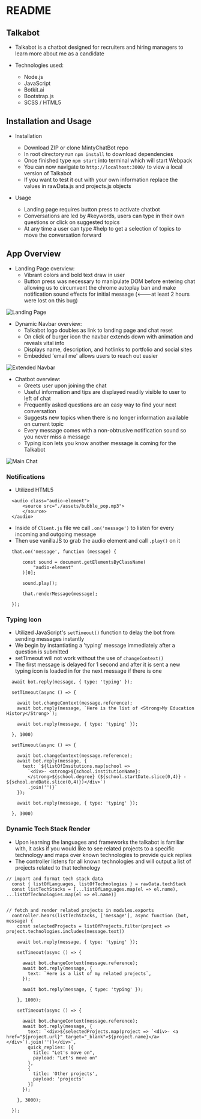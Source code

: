 # README

## Talkabot

* Talkabot is a chatbot designed for recruiters and hiring managers to learn more about me as a candidate

* Technologies used:
  * Node.js
  * JavaScript
  * Botkit.ai
  * Bootstrap.js
  * SCSS / HTML5


## Installation and Usage

* Installation
  * Download ZIP or clone MintyChatBot repo
  * In root directory run `npm install` to download dependencies
  * Once finished type `npm start` into terminal which will start Webpack
  * You can now navigate to `http://localhost:3000/` to view a local version of Talkabot
  * If you want to test it out with your own information replace the values in rawData.js and projects.js objects

* Usage
  * Landing page requires button press to activate chatbot
  * Conversations are led by #keywords, users can type in their own questions or click on suggested topics
  * At any time a user can type #help to get a selection of topics to move the conversation forward


## App Overview

* Landing Page overview:
  * Vibrant colors and bold text draw in user
  * Button press was necessary to manipulate DOM before entering chat allowing us to circumvent the chrome autoplay ban and make notification sound effects for initial message (<---at least 2 hours were lost on this bug)
 
![Landing Page](public/assets/landing.png)

* Dynamic Navbar overview:
  * Talkabot logo doubles as link to landing page and chat reset
  * On click of burger icon the navbar extends down with animation and reveals vital info
  * Displays name, description, and hotlinks to portfolio and social sites
  * Embedded 'email me' allows users to reach out easier

![Extended Navbar](public/assets/extendedNavbar.png)

* Chatbot overview:
  * Greets user upon joining the chat 
  * Useful information and tips are displayed readily visible to user to left of chat
  * Frequently asked questions are an easy way to find your next conversation
  * Suggests new topics when there is no longer information available on current topic
  * Every message comes with a non-obtrusive notification sound so you never miss a message
  * Typing icon lets you know another message is coming for the Talkabot

![Main Chat](public/assets/mainChat.png)


### Notifications

* Utilized HTML5 <audio> tag to host a short mp3 clip

```
  <audio class="audio-element">
      <source src="./assets/bubble_pop.mp3">
      </source>
  </audio> 
```
* Inside of `Client.js` file we call `.on('message')` to listen for every incoming and outgoing message
* Then use vanillaJS to grab the audio element and call `.play()` on it

```
  that.on('message', function (message) {

      const sound = document.getElementsByClassName(
          "audio-element"
      )[0];

      sound.play();
      
      that.renderMessage(message);

  });
```

### Typing Icon

  * Utilized JavaScript's `setTimeout()` function to delay the bot from sending messages instantly
  * We begin by instantiating a 'typing' message immediately after a question is submitted
  * setTimeout will not work without the use of `changeContext()`
  * The first message is delayed for 1 second and after it is sent a new typing icon is loaded in for the next message if there is one

```
  await bot.reply(message, { type: 'typing' });
    
  setTimeout(async () => {

    await bot.changeContext(message.reference);
    await bot.reply(message, `Here is the list of <Strong>My Education History</Strong>`);

    await bot.reply(message, { type: 'typing' });

  }, 1000)

  setTimeout(async () => {

    await bot.changeContext(message.reference);
    await bot.reply(message, {
      text: `${listOfInsitutions.map(school =>
        `<div>- <strong>${school.institutionName}:
        </strong>${school.degree} (${school.startDate.slice(0,4)} - ${school.endDate.slice(0,4)})</div>`)
        .join('')}`
    });

    await bot.reply(message, { type: 'typing' });

  }, 3000)
```

### Dynamic Tech Stack Render

  * Upon learning the languages and frameworks the talkabot is familiar with, it asks if you would like to see related projects to a specific technology and maps over known technologies to provide quick replies
  * The controller listens for all known technologies and will output a list of projects related to that technology

```
// import and format tech stack data
  const { listOfLanguages, listOfTechnologies } = rawData.techStack
  const listTechStacks = [...listOfLanguages.map(el => el.name), ...listOfTechnologies.map(el => el.name)]


// fetch and render related projects in modules.exports
  controller.hears(listTechStacks, ['message'], async function (bot, message) {
    const selectedProjects = listOfProjects.filter(project => project.technologies.includes(message.text))

    await bot.reply(message, { type: 'typing' });

    setTimeout(async () => {

      await bot.changeContext(message.reference);
      await bot.reply(message, {
        text: `Here is a list of my related projects`,
      });

      await bot.reply(message, { type: 'typing' });

    }, 1000);
    
    setTimeout(async () => {

      await bot.changeContext(message.reference);
      await bot.reply(message, {
        text: `<div>${selectedProjects.map(project => `<div>- <a href="${project.url}" target="_blank">${project.name}</a></div>`).join('')}</div>`,
        quick_replies: [{
          title: "Let's move on",
          payload: "Let's move on"
        },
        {
          title: 'Other projects',
          payload: 'projects'
        }]
      });
      
    }, 3000);
  
  });
```